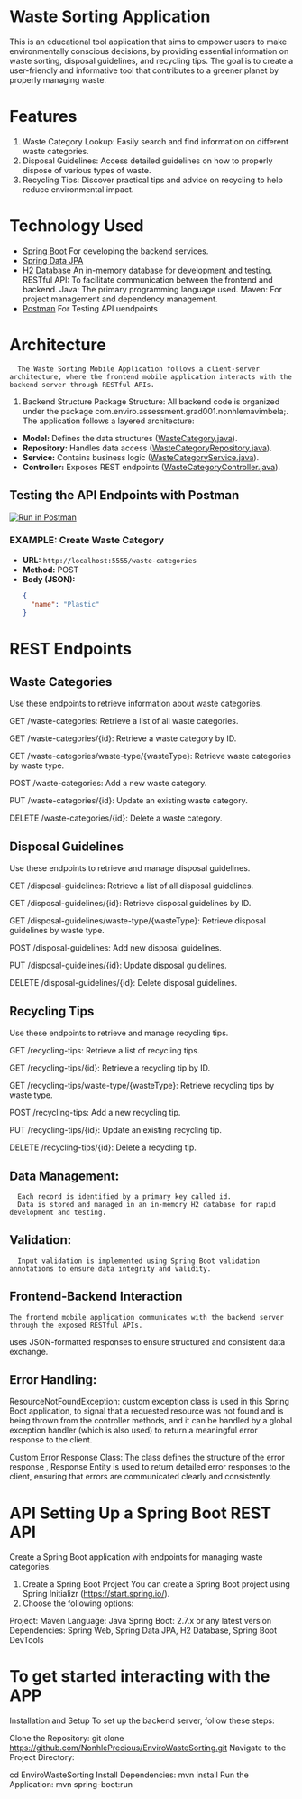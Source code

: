# Waste Sorting Application

This is an educational tool application that aims to empower users to make environmentally conscious decisions,
by providing essential information on waste sorting, disposal guidelines, and recycling tips.
The goal is to create a user-friendly and informative tool that contributes to a greener planet by properly managing waste.

# Features

1. Waste Category Lookup: Easily search and find information on different waste categories.
2. Disposal Guidelines: Access detailed guidelines on how to properly dispose of various types of waste.
3. Recycling Tips: Discover practical tips and advice on recycling to help reduce environmental impact.


# Technology Used

- [Spring Boot](https://spring.io/projects/spring-boot) For developing the backend services.
- [Spring Data JPA](https://spring.io/projects/spring-data-jpa)
- [H2 Database](https://www.h2database.com/) An in-memory database for development and testing.
  RESTful API: To facilitate communication between the frontend and backend.
  Java: The primary programming language used.
  Maven: For project management and dependency management.
- [Postman](https://www.postman.com/) For Testing API uendpoints


# Architecture
      The Waste Sorting Mobile Application follows a client-server architecture, where the frontend mobile application interacts with the backend server through RESTful APIs.

1. Backend Structure
Package Structure: All backend code is organized under the package com.enviro.assessment.grad001.nonhlemavimbela;.
   The application follows a layered architecture:
- **Model:** Defines the data structures ([WasteCategory.java](src/main/java/com/enviro/assessment/grad001/nonhlemavimbela/model/WasteCategory.java)).
- **Repository:** Handles data access ([WasteCategoryRepository.java](src/main/java/com/enviro/assessment/grad001/nonhlemavimbela/repository/WasteCategoryRepository.java)).
- **Service:** Contains business logic ([WasteCategoryService.java](src/main/java/com/enviro/assessment/grad001/nonhlemavimbela/service/WasteCategoryService.java)).
- **Controller:** Exposes REST endpoints ([WasteCategoryController.java](src/main/java/com/enviro/assessment/grad001/nonhlemavimbela/controller/WasteCategoryController.java)).


## Testing the API Endpoints with Postman

[![Run in Postman](https://run.pstmn.io/button.svg)](https://rest-api-3929.postman.co/workspace/REST-API-Workspace~84973816-e478-4ce0-a5e3-507b76204aa1/request/36672697-ead326a3-78f1-4321-86e2-2238dadec19e?action=share&creator=36672697&ctx=documentation)

### EXAMPLE: Create Waste Category

- **URL:** `http://localhost:5555/waste-categories`
- **Method:** POST
- **Body (JSON):**
  ```json
  {
    "name": "Plastic"
  }


# REST Endpoints

## Waste Categories
Use these endpoints to retrieve information about waste categories.

GET /waste-categories: Retrieve a list of all waste categories.

GET /waste-categories/{id}: Retrieve a waste category by ID.

GET /waste-categories/waste-type/{wasteType}: Retrieve waste categories by waste type.

POST /waste-categories: Add a new waste category.

PUT /waste-categories/{id}: Update an existing waste category.

DELETE /waste-categories/{id}: Delete a waste category.

## Disposal Guidelines
Use these endpoints to retrieve and manage disposal guidelines.

GET /disposal-guidelines: Retrieve a list of all disposal guidelines.

GET /disposal-guidelines/{id}: Retrieve disposal guidelines by ID.

GET /disposal-guidelines/waste-type/{wasteType}: Retrieve disposal guidelines by waste type.

POST /disposal-guidelines: Add new disposal guidelines.

PUT /disposal-guidelines/{id}: Update disposal guidelines.

DELETE /disposal-guidelines/{id}: Delete disposal guidelines.

## Recycling Tips
Use these endpoints to retrieve and manage recycling tips.

GET /recycling-tips: Retrieve a list of recycling tips.

GET /recycling-tips/{id}: Retrieve a recycling tip by ID.

GET /recycling-tips/waste-type/{wasteType}: Retrieve recycling tips by waste type.

POST /recycling-tips: Add a new recycling tip.

PUT /recycling-tips/{id}: Update an existing recycling tip.

DELETE /recycling-tips/{id}: Delete a recycling tip.

## Data Management:
      Each record is identified by a primary key called id.
      Data is stored and managed in an in-memory H2 database for rapid development and testing.
   
## Validation:
      Input validation is implemented using Spring Boot validation annotations to ensure data integrity and validity.
   
## Frontend-Backend Interaction
    The frontend mobile application communicates with the backend server through the exposed RESTful APIs.
   uses JSON-formatted responses to ensure structured and consistent data exchange.

## Error Handling:

ResourceNotFoundException:
custom exception class is used in this Spring Boot application,
to signal that a requested resource was not found and is being thrown from the controller methods,
and it can be handled by a global exception handler (which is also used) 
to return a meaningful error response to the client.

Custom Error Response Class: The class defines the structure of the error response ,
Response Entity is used to return detailed error responses to the client, ensuring that errors are communicated clearly and consistently.


# API Setting Up a Spring Boot REST API

Create a Spring Boot application with endpoints for managing waste categories.

1. Create a Spring Boot Project
   You can create a Spring Boot project using Spring Initializr (https://start.spring.io/). 
2. Choose the following options:

Project: Maven
Language: Java
Spring Boot: 2.7.x or any latest version
Dependencies: Spring Web, Spring Data JPA, H2 Database, Spring Boot DevTools

# To get started interacting with the APP

Installation and Setup
To set up the backend server, follow these steps:

Clone the Repository:
git clone https://github.com/NonhlePrecious/EnviroWasteSorting.git
Navigate to the Project Directory:

cd EnviroWasteSorting
Install Dependencies:
mvn install
Run the Application:
mvn spring-boot:run
      
